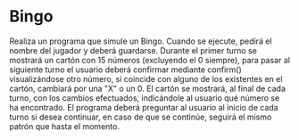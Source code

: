 # Bingo

Realiza un programa que simule un Bingo. Cuando se ejecute, pedirá el nombre del jugador y deberá guardarse. Durante el primer turno se mostrará un cartón con 15 números (excluyendo el 0 siempre), para pasar al siguiente turno el usuario deberá confirmar mediante confirm() visualizándose otro número, si coincide con alguno de los existentes en el cartón, cambiará por una "X" o un 0. El cartón se mostrará, al final de cada turno, con los cambios efectuados, indicándole al usuario qué número se ha encontrado. El programa deberá preguntar al usuario al inicio de cada turno si desea continuar, en caso de que se continúe, seguirá el mismo patrón que hasta el momento.